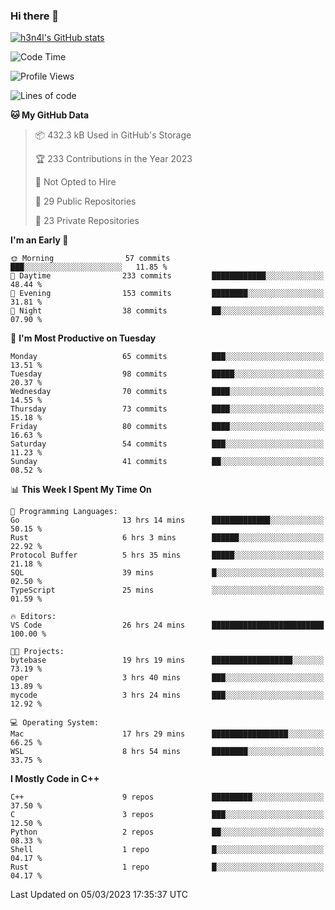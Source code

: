 ### Hi there 👋

[![h3n4l's GitHub stats](https://github-readme-stats.vercel.app/api?username=h3n4l&count_private=true&show_icons=true&theme=radical)](https://github.com/h3n4l/github-readme-stats)

<!--START_SECTION:waka-->
![Code Time](http://img.shields.io/badge/Code%20Time-1%2C000%20hrs%2054%20mins-blue)

![Profile Views](http://img.shields.io/badge/Profile%20Views-1-blue)

![Lines of code](https://img.shields.io/badge/From%20Hello%20World%20I%27ve%20Written-1.7%20million%20lines%20of%20code-blue)

**🐱 My GitHub Data** 

> 📦 432.3 kB Used in GitHub's Storage 
 > 
> 🏆 233 Contributions in the Year 2023
 > 
> 🚫 Not Opted to Hire
 > 
> 📜 29 Public Repositories 
 > 
> 🔑 23 Private Repositories 
 > 
**I'm an Early 🐤** 

```text
🌞 Morning                57 commits          ███░░░░░░░░░░░░░░░░░░░░░░   11.85 % 
🌆 Daytime                233 commits         ████████████░░░░░░░░░░░░░   48.44 % 
🌃 Evening                153 commits         ████████░░░░░░░░░░░░░░░░░   31.81 % 
🌙 Night                  38 commits          ██░░░░░░░░░░░░░░░░░░░░░░░   07.90 % 
```
📅 **I'm Most Productive on Tuesday** 

```text
Monday                   65 commits          ███░░░░░░░░░░░░░░░░░░░░░░   13.51 % 
Tuesday                  98 commits          █████░░░░░░░░░░░░░░░░░░░░   20.37 % 
Wednesday                70 commits          ████░░░░░░░░░░░░░░░░░░░░░   14.55 % 
Thursday                 73 commits          ████░░░░░░░░░░░░░░░░░░░░░   15.18 % 
Friday                   80 commits          ████░░░░░░░░░░░░░░░░░░░░░   16.63 % 
Saturday                 54 commits          ███░░░░░░░░░░░░░░░░░░░░░░   11.23 % 
Sunday                   41 commits          ██░░░░░░░░░░░░░░░░░░░░░░░   08.52 % 
```


📊 **This Week I Spent My Time On** 

```text
💬 Programming Languages: 
Go                       13 hrs 14 mins      █████████████░░░░░░░░░░░░   50.15 % 
Rust                     6 hrs 3 mins        ██████░░░░░░░░░░░░░░░░░░░   22.92 % 
Protocol Buffer          5 hrs 35 mins       █████░░░░░░░░░░░░░░░░░░░░   21.18 % 
SQL                      39 mins             █░░░░░░░░░░░░░░░░░░░░░░░░   02.50 % 
TypeScript               25 mins             ░░░░░░░░░░░░░░░░░░░░░░░░░   01.59 % 

🔥 Editors: 
VS Code                  26 hrs 24 mins      █████████████████████████   100.00 % 

🐱‍💻 Projects: 
bytebase                 19 hrs 19 mins      ██████████████████░░░░░░░   73.19 % 
oper                     3 hrs 40 mins       ███░░░░░░░░░░░░░░░░░░░░░░   13.89 % 
mycode                   3 hrs 24 mins       ███░░░░░░░░░░░░░░░░░░░░░░   12.92 % 

💻 Operating System: 
Mac                      17 hrs 29 mins      █████████████████░░░░░░░░   66.25 % 
WSL                      8 hrs 54 mins       ████████░░░░░░░░░░░░░░░░░   33.75 % 
```

**I Mostly Code in C++** 

```text
C++                      9 repos             █████████░░░░░░░░░░░░░░░░   37.50 % 
C                        3 repos             ███░░░░░░░░░░░░░░░░░░░░░░   12.50 % 
Python                   2 repos             ██░░░░░░░░░░░░░░░░░░░░░░░   08.33 % 
Shell                    1 repo              █░░░░░░░░░░░░░░░░░░░░░░░░   04.17 % 
Rust                     1 repo              █░░░░░░░░░░░░░░░░░░░░░░░░   04.17 % 
```




 Last Updated on 05/03/2023 17:35:37 UTC
<!--END_SECTION:waka-->

